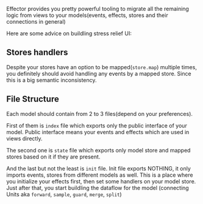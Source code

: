 Effector provides you pretty powerful tooling to migrate all the remaining logic from views to your models(events, effects, stores and their connections in general)

Here are some advice on buildling stress relief UI:

## Stores handlers

Despite your stores have an option to be mapped(`store.map`) multiple times, you definitely should avoid handling any events by a mapped store. Since this is a big semantic inconsistency.

## File Structure

Each model should contain from 2 to 3 files(depend on your preferences).

First of them is `index` file which exports only the public interface of your model. Public interface means your events and effects which are used in views directly.

The second one is `state` file which exports only model store and mapped stores based on it if they are present.

And the last but not the least is `init` file. Init file exports NOTHING, it only imports events, stores from different models as well. This is a place where you initialize your effects first, then set some handlers on your model store. Just after that, you start buildling the dataflow for the model (connecting Units aka `forward`, `sample`, `guard`, `merge`, `split`)
